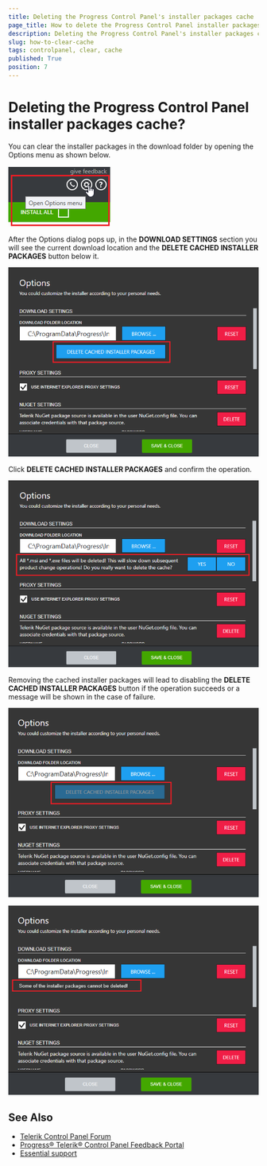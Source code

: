```yaml
---
title: Deleting the Progress Control Panel's installer packages cache
page_title: How to delete the Progress Control Panel installer packages cache - Telerik Control Panel
description: Deleting the Progress Control Panel's installer packages cache? with the Telerik Control Panel
slug: how-to-clear-cache
tags: controlpanel, clear, cache
published: True
position: 7 
---
```


# Deleting the Progress Control Panel installer packages cache?

You can clear the installer packages in the download folder by opening the Options menu as shown below.

![Options Menu](images/options-menu.png)

After the Options dialog pops up, in the **DOWNLOAD SETTINGS** section you will see the current download location and the **DELETE CACHED INSTALLER PACKAGES** button below it.

![Delete Cache](images/delete-cache.png)

Click **DELETE CACHED INSTALLER PACKAGES** and confirm the operation.

![Confirum Delete Cache](images/confirm-delete-cache.png)

Removing the cached installer packages will lead to disabling the **DELETE CACHED INSTALLER PACKAGES** button if the operation succeeds or a message will be shown in the case of failure.

![Confirmed Delete Cache](images/confirmed-delete-cache.png)

![Failure Delete Cache](images/failure-delete-cache.png) 

## See Also

* [Telerik Control Panel Forum](https://www.telerik.com/forums/telerik-control-panel)
* [Progress® Telerik® Control Panel Feedback Portal](https://feedback.telerik.com/controlpanel) 
* [Essential support](http://www.telerik.com/support) 
